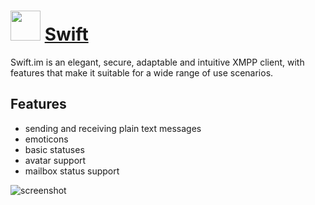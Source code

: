 # <img src="https://cdn.rawgit.com/JourneyOver/chocolatey-packages/475edf21f7a9a51c8bc5aabfb123bd8e41101f73/icons/swift-im.png" width="48" height="48"/> [Swift](https://chocolatey.org/packages/swift-im)

Swift.im is an elegant, secure, adaptable and intuitive XMPP client, with features that make it suitable for a wide range of use scenarios.

## Features
* sending and receiving plain text messages
* emoticons
* basic statuses
* avatar support
* mailbox status support

![screenshot](https://raw.githubusercontent.com/JourneyOver/chocolatey-packages/master/readme_imgs/swift-im.png)